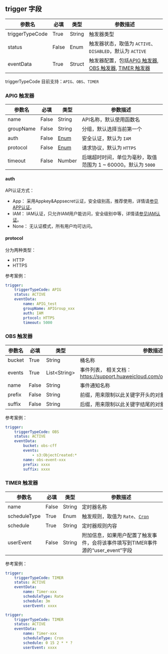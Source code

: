 ## trigger 字段

| 参数名    | 必填  | 类型   | 参数描述                                                                                                                                                                                                                   |
| --------- | ----- | ------ | -------------------------------------------------------------------------------------------------------------------------------------------------------------------------------------------------------------------------- |
| triggerTypeCode    | True  | String | 触发器类型 |
| status      | False  | Enum   | 触发器状态，取值为 `ACTIVE`、`DISABLED`，默认为 `ACTIVE` |   
| eventData    | True  | Struct | 触发器配置，包括[APIG 触发器](#apig-触发器), [OBS 触发器](#obs-触发器), [TIMER 触发器](#timer-触发器)|

triggerTypeCode 目前支持：`APIG`、`OBS`、`TIMER`


### APIG 触发器

| 参数名            | 必填 | 类型              | 参数描述                    |
| ----------------- | ---- | ----------------- | --------------------------------------------- |
| name              | False | String            | API名称，默认使用函数名             |
| groupName         | False | String           | 分组，默认选择当前第一个                   |
| auth              | False | [Enum](#auth)           | 安全认证，默认为 `IAM`                    |
| protocol           | False | [Enum](#protocol)           | 请求协议，默认为 `HTTPS`                    |
| timeout           | False | Number           | 后端超时时间，单位为毫秒，取值范围为 1 ~ 60000。默认为 `5000`      |

#### auth
API认证方式：

- App： 采用Appkey&Appsecret认证，安全级别高，推荐使用，详情请[参见APP认证](https://support.huaweicloud.com/devg-apig/apig-dev-180907066.html)。
- IAM： IAM认证，只允许IAM用户能访问，安全级别中等，详情请[参见IAM认证](https://support.huaweicloud.com/devg-apig/apig-dev-180307020.html)。
- None： 无认证模式，所有用户均可访问。

#### protocol
分为两种类型：

- HTTP
- HTTPS

参考案例：

```yaml
trigger:
    triggerTypeCode: APIG
    status: ACTIVE
    eventData:
        name: APIG_test
        groupName: APIGroup_xxx
        auth: IAM
        prtocol: HTTPS
        timeout: 5000
```

### OBS 触发器

| 参数名            | 必填 | 类型              | 参数描述                    |
| ----------------- | ---- | ----------------- | --------------------------------------------- |
| bucket            | True | String            | 桶名称                                                     |
| events            | True | List\<String\>    | 事件列表， 相关文档：https://support.huaweicloud.com/obs_faq/obs_faq_0051.html    |
| name              | False | String           | 事件通知名称                    |
| prefix            | False | String           | 前缀，用来限制以此关键字开头的对象的事件通知                    |
| suffix            | False | String           | 后缀，用来限制以此关键字结尾的对象的事件通知                   |

参考案例：

```yaml
trigger:
    triggerTypeCode: OBS
    status: ACTIVE
    eventData:
        bucket: obs-cff
        events:
            - s3:ObjectCreated:*
        name: obs-event-xxx
        prefix: xxxx
        suffix: xxxx
```

### TIMER 触发器

| 参数名         | 必填  | 类型    | 参数描述                                            |
| -------------- | ----- | ------- | --------------------------------------------------- |
| name      | False  | String  | 定时器名称 |
| scheduleType         | True  | Enum | 触发规则，取值为 `Rate`、[`Cron`](https://support.huaweicloud.com/usermanual-functiongraph/functiongraph_01_0908.html)                                |
| schedule        | True | String  | 定时器规则内容                        |
| userEvent        | False | String  | 附加信息，如果用户配置了触发事件，会将该事件填写到TIMER事件源的“user_event”字段   |

参考案例：

```yaml
trigger:
    triggerTypeCode: TIMER
    status: ACTIVE
    eventData:
        name: Timer-xxx
        scheduleType: Rate
        schedule: 3m
        userEvent: xxxx

trigger:
    triggerTypeCode: TIMER
    status: ACTIVE
    eventData:
        name: Timer-xxx
        scheduleType: Cron
        schedule: 0 15 2 * * ?
        userEvent: xxxx
```
